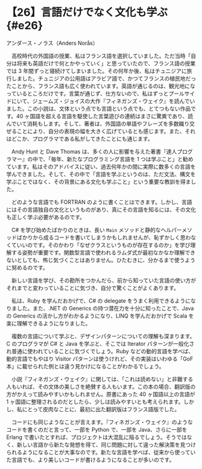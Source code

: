 # 【26】言語だけでなく文化も学ぶ{#e26}

<div class="author">アンダース・ノラス（Anders Nor&#xe5;s）</div>

　高校時代の外国語の授業、私はフランス語を選択していました。ただ当時「自分は将来も英語だけで何とかやっていく」と思っていたので、フランス語の授業では 3 年間ずっと寝続けてしまいました。その何年か後、私はチュニジアに旅行しました。チュニジアの公用語はアラビア語で、かつてフランスの植民地だったことから、フランス語も広く使われています。英語が通じるのは、観光地になっているところだけです。言葉が通じず、仕方ないので、私はずっとプールサイドにいて、ジェームズ・ジョイスの大作『フィネガンズ・ウェイク』を読んでいました。この小説は、文体という点でも言語という点でも、とてつもない作品です。40 ヶ国語を超える言語を駆使した言葉遊びの連続はまさに驚異であり、読んでいて消耗もします。そして、著者は、外国語の単語やフレーズを多数織り交ぜることにより、自分の表現の幅を大きく広げているとも感じます。また、それはどこか、プログラマである私がしてきたことにも通じます。

　Andy Hunt と Dave Thomas は、多くの人に影響を与えた著書『達人プログラマー』の中で、「毎年、新たなプログラミング言語を 1 つは学ぶこと」と勧めています。私はそのアドバイスに従い、過去何年かの間に実際に数多くの言語を学んできました。そして、その中で「言語を学ぶというのは、ただ文法、構文を学ぶことではなく、その背景にある文化も学ぶこと」という重要な教訓を得ました。

　どのような言語でも FORTRAN のように書くことはできます。しかし、言語にはその言語独自の文化というものがあり、真にその言語を知るには、その文化も正しく学ぶ必要があるのです。

　C# を学び始めたばかりのときは、長い `Main` メソッドと静的なヘルパーメソッドばかりから成るコードを書いてしまうかもしれませんが、恥ずかしく思わなくていいのです。そのかわり「なぜクラスというものが存在するのか」を学び理解する姿勢が重要です。関数型言語で使われるラムダ式が最初なかなか理解できないとしても、怖じ気づくことはありません。ひたむきに、分かるまで使うように努めるのです。

　新しい言語を学び、その勘所をつかんだら、前から知っていた言語の使い方がそれまでと変わっていることに気づき、自分で驚くことがよくあります。

　私は、Ruby を学んだおかげで、C# の delegate をうまく利用できるようになりました。また、.NET の Generics の持つ潜在力を十分に知ったことで、Java の Generics の活かし方がわかるようになり、LINQ を学んだおかげで Scala を楽に理解できるようになりました。

　複数の言語について学ぶと、デザインパターンについての理解も深まります。C のプログラマが C# と Java を学ぶと、そこでは Iterator パターンが一般化され普通に使われていることに気づくでしょう。Ruby などの動的言語を学べば、動的言語でもやはり Visitor パターンは使うけれど、その実装はいわゆる「GoF 本」に載せられた例とは違う見かけになることがわかるでしょう。

　小説『フィネガンズ・ウェイク』に関しては、「これは読めない」と非難する人もいれば、その文体の美しさを絶賛する人もいます。この本の場合、翻訳版の方がかえって読みやすいかもしれません。原書にあった 40 ヶ国語以上の言語が 1 ヶ国語に整理されるのだとしたら、少しは読みやすいとも考えられます。しかし、私にとって皮肉なことに、最初に出た翻訳版はフランス語版でした。

　コードにも同じようなことが言えます。『フィネガンズ・ウェイク』のようなコードを書くのだと言って、一部を Python で、一部を Java、さらに一部を Erlang で書いたとすれば、プロジェクトは大混乱に陥るでしょう。そうではなく、新しい言語から新たな発想を得て、同じ問題に対して違った解決策を見つけられるようになることが大事なのです。新たな言語を学べば、従来から使っていた言語でも、より美しいコードが書けるようになることが多いのです。
